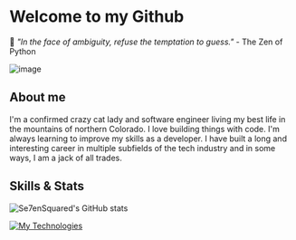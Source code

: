# Welcome to my Github
🐍 *"In the face of ambiguity, refuse the temptation to guess."* - The Zen of Python


![image](https://user-images.githubusercontent.com/30607353/182042084-907bd1ce-ef90-419b-86ff-f39ddf010a38.png)

## About me
I'm a confirmed crazy cat lady and software engineer living my best life in the mountains of northern Colorado. I love building things with code. I'm always learning to improve my skills as a developer. I have built a long and interesting career in multiple subfields of the tech industry and in some ways, I am a jack of all trades.

## Skills & Stats
![Se7enSquared's GitHub stats](https://github-readme-stats.vercel.app/api?username=Se7enSquared&show_icons=true&theme=tokyonight)

[![My Technologies](https://skillicons.dev/icons?i=py,sqlite,mysql,azure,powershell,bootstrap,bash,html,css,django,flask,git,vscode,linux,fastapi)](https://skillicons.dev)
